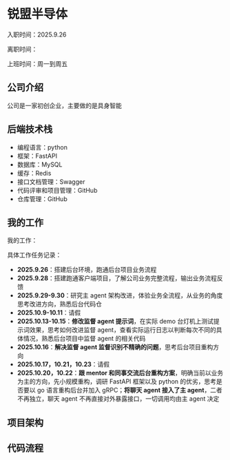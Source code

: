 # 锐盟半导体
入职时间：2025.9.26

离职时间：

上班时间：周一到周五

## 公司介绍
公司是一家初创企业，主要做的是具身智能

## 后端技术栈

* 编程语言：python
* 框架：FastAPI
* 数据库：MySQL
* 缓存：Redis
* 接口文档管理：Swagger
* 代码评审和项目管理：GitHub
* 仓库管理：GitHub

## 我的工作
我的工作：



具体工作任务记录：

* **2025.9.26**：搭建后台环境，跑通后台项目业务流程
* **2025.9.28**：搭建跑通客户端项目，了解公司业务完整流程，输出业务流程反馈
* **2025.9.29-9.30**：研究主 agent 架构改进，体验业务全流程，从业务的角度思考改进方向，熟悉后台代码仓
* **2025.10.9-10.11**：请假
* **2025.10.13-10.15**：**修改监督 agent 提示词**，在实际 demo 台灯机上测试提示词效果，思考如何改进监督 agent，查看实际运行日志以判断每次不同的具体情况，熟悉后台项目中监督 agent 的相关代码
* **2025.10.16**：**解决监督 agent 监督识别不精确的问题**，思考后台项目重构方向
* **2025.10.17，10.21，10.23**：请假
* **2025.10.20，10.22**：**跟 mentor 和同事交流后台重构方案**，明确当前以业务为主的方向，先小规模重构，调研 FastAPI 框架以及 python 的优劣，思考是否要以 go 语言重构后台并加入 gRPC；**将聊天 agent 接入了主 agent**，二者不再独立，聊天 agent 不再直接对外暴露接口，一切调用均由主 agent 决定

## 项目架构


## 代码流程

